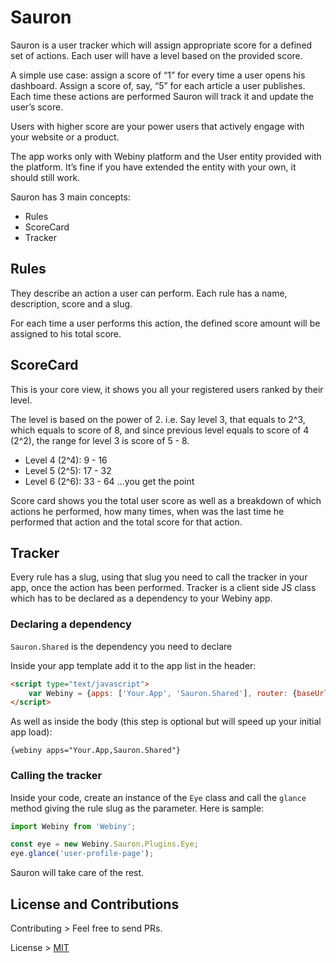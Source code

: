 # Sauron
Sauron is a user tracker which will assign appropriate score for a defined set of actions. Each user will have a level based on the provided score.

A simple use case: assign a score of “1” for every time a user opens his dashboard. Assign a score of, say, “5” for each article a user publishes. Each time these actions are performed Sauron will track it and update the user’s score.

Users with higher score are your power users that actively engage with your website or a product.

The app works only with Webiny platform and the User entity provided with the platform. It’s fine if you have extended the entity with your own, it should still work.

Sauron has 3 main concepts:
* Rules
* ScoreCard
* Tracker

## Rules
They describe an action a user can perform. Each rule has a name, description, score and a slug.

For each time a user performs this action, the defined score amount will be assigned to his total score.

## ScoreCard
This is your core view, it shows you all your registered users ranked by their level.

The level is based on the power of 2.  i.e.
Say level 3, that equals to 2^3, which equals to score of 8, and since previous level equals to score of 4 (2^2), the range for level 3 is score of 5 - 8.
* Level 4 (2^4): 9 - 16
* Level 5 (2^5): 17 - 32
* Level 6 (2^6): 33 - 64
…you get the point

Score card shows you the total user score as well as a breakdown of which actions he performed, how many times, when was the last time he performed that action and the total score for that action.

## Tracker
Every rule has a slug, using that slug you need to call the tracker in your app, once the action has been performed. Tracker is a client side JS class which has to be declared as a dependency to your Webiny app.

### Declaring a dependency
`Sauron.Shared` is the dependency you need to declare

Inside your app template add it to the app list in the header:
```html
<script type="text/javascript">
    var Webiny = {apps: ['Your.App', 'Sauron.Shared'], router: {baseUrl: '/', title: '%s | Webiny'}};
</script>
```

As well as inside the body (this step is optional but will speed up your initial app load):
```
{webiny apps="Your.App,Sauron.Shared"}
```

### Calling the tracker
Inside your code, create an instance of the `Eye` class and call the `glance` method giving the rule slug as the parameter. Here is sample:
```js
import Webiny from 'Webiny';

const eye = new Webiny.Sauron.Plugins.Eye;
eye.glance('user-profile-page');
```

Sauron will take care of the rest.

## License and Contributions

Contributing > Feel free to send PRs.

License > [MIT](LICENSE)
